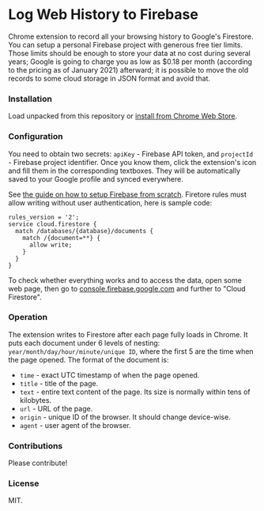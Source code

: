 # Log Web History to Firebase

Chrome extension to record all your browsing history to Google's Firestore.
You can setup a personal Firebase project with generous free tier limits.
Those limits should be enough to store your data at no cost during several years;
Google is going to charge you as low as $0.18 per month (according to the pricing as of January 2021) afterward;
it is possible to move the old records to some cloud storage in JSON format and avoid that.

### Installation

Load unpacked from this repository or [install from Chrome Web Store](https://chrome.google.com/webstore/detail/log-web-history-to-fireba/peeibbgjeaolekgoojkeefogkllmfgjf).

### Configuration

You need to obtain two secrets: `apiKey` - Firebase API token, and `projectId` - Firebase project identifier. Once you know them, click the extension's icon and fill them in the corresponding textboxes. They will be automatically saved to your Google profile and synced everywhere.

See [the guide on how to setup Firebase from scratch](FIREBASE.md). Firetore rules must allow writing without user authentication, here is sample code:

```
rules_version = '2';
service cloud.firestore {
  match /databases/{database}/documents {
    match /{document=**} {
      allow write;
    }
  }
}
```

To check whether everything works and to access the data, open some web page, then go to [console.firebase.google.com](https://console.firebase.google.com/) and further to "Cloud Firestore".

### Operation

The extension writes to Firestore after each page fully loads in Chrome. It puts each document under 6 levels of nesting: `year/month/day/hour/minute/unique ID`, where the first 5 are the time when the page opened. The format of the document is:

* `time` - exact UTC timestamp of when the page opened.
* `title` - title of the page.
* `text` - entire text content of the page. Its size is normally within tens of kilobytes.
* `url` - URL of the page.
* `origin` - unique ID of the browser. It should change device-wise.
* `agent` - user agent of the browser.

### Contributions

Please contribute!

### License

MIT.

